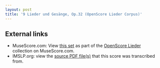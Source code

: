 ```yaml
---
layout: post
title: '9 Lieder und Gesänge, Op.32 (OpenScore Lieder Corpus)'
---
```


## External links

- MuseScore.com: View [this set] as part of the [OpenScore Lieder] collection on MuseScore.com.
- IMSLP.org: view the [source PDF file(s)][IMSLP] that this score was transcribed from.

[IMSLP]: https://imslp.org/wiki/Special:ReverseLookup/97708
[this set]: https://musescore.com/openscore-lieder-corpus/sets/5033093
[OpenScore Lieder]: https://musescore.com/openscore-lieder-corpus

